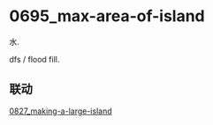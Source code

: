 # 0695_max-area-of-island

水.

dfs / flood fill.

## 联动

[0827_making-a-large-island](../0827_making-a-large-island)
